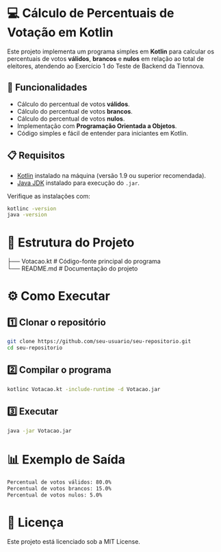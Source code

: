 # 💻 Cálculo de Percentuais de Votação em Kotlin

Este projeto implementa um programa simples em **Kotlin** para calcular os percentuais de votos **válidos**, **brancos** e **nulos** em relação ao total de eleitores, atendendo ao Exercício 1 do Teste de Backend da Tiennova.

## 🚀 Funcionalidades

- Cálculo do percentual de votos **válidos**.
- Cálculo do percentual de votos **brancos**.
- Cálculo do percentual de votos **nulos**.
- Implementação com **Programação Orientada a Objetos**.
- Código simples e fácil de entender para iniciantes em Kotlin.

## 📋 Requisitos

- [Kotlin](https://kotlinlang.org/) instalado na máquina (versão 1.9 ou superior recomendada).
- [Java JDK](https://www.oracle.com/java/technologies/javase-downloads.html) instalado para execução do `.jar`.

Verifique as instalações com:
```bash
kotlinc -version
java -version
```

# 📂 Estrutura do Projeto


├── Votacao.kt    # Código-fonte principal do programa                                                                                                                                                
        └── README.md     # Documentação do projeto

# ⚙️ Como Executar

## 1️⃣ Clonar o repositório
```bash
git clone https://github.com/seu-usuario/seu-repositorio.git
cd seu-repositorio
```

## 2️⃣ Compilar o programa
```bash
kotlinc Votacao.kt -include-runtime -d Votacao.jar
```

## 3️⃣ Executar
```bash
java -jar Votacao.jar
```

# 📊 Exemplo de Saída

```bash
Percentual de votos válidos: 80.0%
Percentual de votos brancos: 15.0%
Percentual de votos nulos: 5.0%
```

# 📜 Licença
Este projeto está licenciado sob a MIT License.



